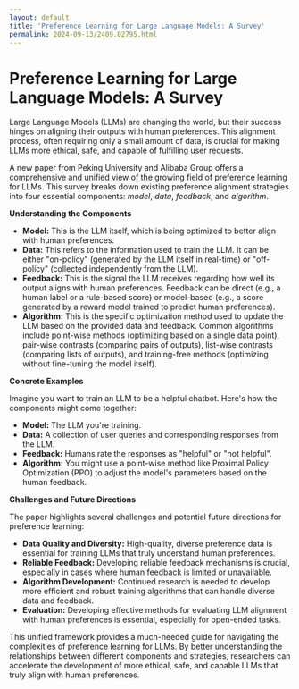 ```yaml
---
layout: default
title: 'Preference Learning for Large Language Models: A Survey'
permalink: 2024-09-13/2409.02795.html
---
```

# Preference Learning for Large Language Models: A Survey

Large Language Models (LLMs) are changing the world, but their success hinges on aligning their outputs with human preferences. This alignment process, often requiring only a small amount of data, is crucial for making LLMs more ethical, safe, and capable of fulfilling user requests.  

A new paper from Peking University and Alibaba Group offers a comprehensive and unified view of the growing field of preference learning for LLMs. This survey breaks down existing preference alignment strategies into four essential components: *model*, *data*, *feedback*, and *algorithm*.

**Understanding the Components**

* **Model:** This is the LLM itself, which is being optimized to better align with human preferences. 
* **Data:**  This refers to the information used to train the LLM. It can be either "on-policy" (generated by the LLM itself in real-time) or "off-policy" (collected independently from the LLM). 
* **Feedback:** This is the signal the LLM receives regarding how well its output aligns with human preferences. Feedback can be direct (e.g., a human label or a rule-based score) or model-based (e.g., a score generated by a reward model trained to predict human preferences).
* **Algorithm:** This is the specific optimization method used to update the LLM based on the provided data and feedback. Common algorithms include point-wise methods (optimizing based on a single data point), pair-wise contrasts (comparing pairs of outputs), list-wise contrasts (comparing lists of outputs), and training-free methods (optimizing without fine-tuning the model itself).

**Concrete Examples**

Imagine you want to train an LLM to be a helpful chatbot. Here's how the components might come together:

* **Model:** The LLM you're training.
* **Data:**  A collection of user queries and corresponding responses from the LLM.
* **Feedback:** Humans rate the responses as "helpful" or "not helpful".
* **Algorithm:** You might use a point-wise method like Proximal Policy Optimization (PPO) to adjust the model's parameters based on the human feedback. 

**Challenges and Future Directions**

The paper highlights several challenges and potential future directions for preference learning:

* **Data Quality and Diversity:**  High-quality, diverse preference data is essential for training LLMs that truly understand human preferences.
* **Reliable Feedback:**  Developing reliable feedback mechanisms is crucial, especially in cases where human feedback is limited or unavailable.
* **Algorithm Development:**  Continued research is needed to develop more efficient and robust training algorithms that can handle diverse data and feedback.
* **Evaluation:**  Developing effective methods for evaluating LLM alignment with human preferences is essential, especially for open-ended tasks.

This unified framework provides a much-needed guide for navigating the complexities of preference learning for LLMs. By better understanding the relationships between different components and strategies, researchers can accelerate the development of more ethical, safe, and capable LLMs that truly align with human preferences. 
